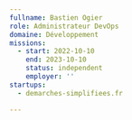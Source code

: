 ```yaml
---
fullname: Bastien Ogier
role: Administrateur DevOps
domaine: Développement
missions:
  - start: 2022-10-10
    end: 2023-10-10
    status: independent
    employer: ''
startups:
  - demarches-simplifiees.fr

---
```




